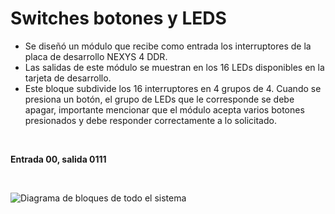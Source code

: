 # Switches botones y LEDS #


- Se diseñó un módulo que recibe como entrada los 
 interruptores de la placa de desarrollo NEXYS 4 DDR.
- Las salidas de este módulo se muestran en los 16 LEDs disponibles en la tarjeta de desarrollo.
- Este bloque subdivide los 16 interruptores en 4 grupos de 4. Cuando se presiona un botón, el grupo de LEDs que le corresponde se debe apagar, importante mencionar que el módulo acepta varios botones presionados y debe responder correctamente a lo solicitado.

 </br>

__Entrada 00, salida 0111__

</br>

![Diagrama de bloques de todo el sistema](/IMAGES/btn_switch.gif)

</br>